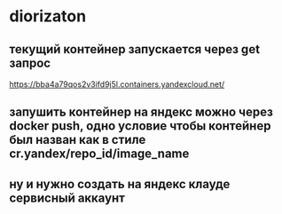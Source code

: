 # diorizaton
## текущий контейнер запускается через get запрос 
https://bba4a79qos2v3ifd9j5l.containers.yandexcloud.net/


## запушить контейнер на яндекс можно через docker push, одно условие чтобы контейнер был назван как в стиле cr.yandex/repo_id/image_name
## ну и нужно создать на яндекс клауде сервисный аккаунт 
